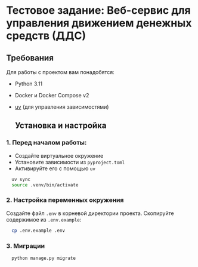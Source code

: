 # **Тестовое задание: Веб-сервис для управления движением денежных средств (ДДС)**
## Требования
Для работы с проектом вам понадобятся:

- Python 3.11
- Docker и Docker Compose v2
- [uv](https://docs.astral.sh/uv/#project-management) (для управления зависимостями)

  ## Установка и настройка

### 1. Перед началом работы: 
- Создайте виртуальное окружение
- Установите зависимости из `pyproject.toml`
- Активируйте его с помощью `uv`
```bash
  uv sync
  source .venv/bin/activate
```

### 2. Настройка переменных окружения
Создайте файл `.env` в корневой директории проекта. Скопируйте содержимое из `.env.example`:
```bash
  cp .env.example .env
```

### 3. Миграции
```bash
  python manage.py migrate
```
